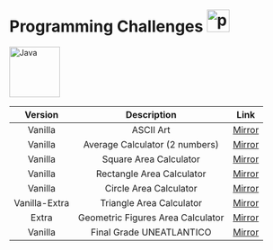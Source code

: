 # Programming Challenges <img width="40px" alt="programmer" src="https://cdn-icons-png.flaticon.com/512/6062/6062646.png"/>

<img width="90px" alt="Java" src="https://custom-icon-badges.demolab.com/badge/Java-007396.svg?logo=java&logoColor=white"/>

| Version | Description | Link  |
| :----: |:-----:| :----:|
|Vanilla|ASCII Art|[Mirror]()|
|Vanilla|Average Calculator (2 numbers)|[Mirror]()|
|Vanilla|Square Area Calculator|[Mirror]()|
|Vanilla|Rectangle Area Calculator|[Mirror]()|
|Vanilla|Circle Area Calculator|[Mirror]()|
|Vanilla-Extra|Triangle Area Calculator|[Mirror]()|
|Extra|Geometric Figures Area Calculator|[Mirror]()|
|Vanilla|Final Grade UNEATLANTICO|[Mirror]()|
